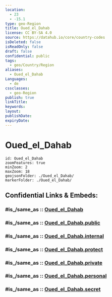 ```yaml
---
location:
  - 23
  - -15.1
type: geo-Region
title: Oued_el_Dahab
license: CC BY-SA 4.0
source: https://datahub.io/core/country-codes
isDeleted: false
isReadOnly: false
draft: false
confidential: public
tags:
  - geo/Country/Region
aliases:
  - Oued_el_Dahab
Languages:
  - de
cssclasses:
  - geo-Region
publish: true
linkTitle:
keywords:
layout:
publishDate:
expiryDate:
---
```


# Oued_el_Dahab

```leaflet
id: Oued_el_Dahab
zoomFeatures: true 
minZoom: 2 
maxZoom: 18
geojsonFolder: ./Oued_el_Dahab/
markerFolder: ./Oued_el_Dahab/
```


## Confidential Links & Embeds: 

### #is_/same_as :: [Oued_el_Dahab](/_Standards/Earth/Continent/Africa/Africa~North/Morocco/Regions~Morocco/Oued_el_Dahab.md) 

### #is_/same_as :: [Oued_el_Dahab.public](/_public/Earth/Continent/Africa/Africa~North/Morocco/Regions~Morocco/Oued_el_Dahab.public.md) 

### #is_/same_as :: [Oued_el_Dahab.internal](/_internal/Earth/Continent/Africa/Africa~North/Morocco/Regions~Morocco/Oued_el_Dahab.internal.md) 

### #is_/same_as :: [Oued_el_Dahab.protect](/_protect/Earth/Continent/Africa/Africa~North/Morocco/Regions~Morocco/Oued_el_Dahab.protect.md) 

### #is_/same_as :: [Oued_el_Dahab.private](/_private/Earth/Continent/Africa/Africa~North/Morocco/Regions~Morocco/Oued_el_Dahab.private.md) 

### #is_/same_as :: [Oued_el_Dahab.personal](/_personal/Earth/Continent/Africa/Africa~North/Morocco/Regions~Morocco/Oued_el_Dahab.personal.md) 

### #is_/same_as :: [Oued_el_Dahab.secret](/_secret/Earth/Continent/Africa/Africa~North/Morocco/Regions~Morocco/Oued_el_Dahab.secret.md)

